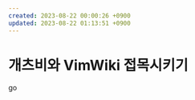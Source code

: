 ```yaml
---
created: 2023-08-22 00:00:26 +0900
updated: 2023-08-22 01:13:51 +0900
---
```


# 개츠비와 VimWiki 접목시키기

go
